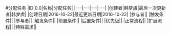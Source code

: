 #分配任务
|ID|0.0|名称|分配任务|
|---|---|---|---|
|创建者|韩梦虞|最后一次更新者|韩梦虞|
|创建日期|2016-10-22|最近更新日期|2016-10-22|
|参与者||
|触发条件||
|参与者||
|触发条件||
|前置条件||
|后置条件||
|优先级||
|正常流程||
|扩展流程||
|特殊需求||


